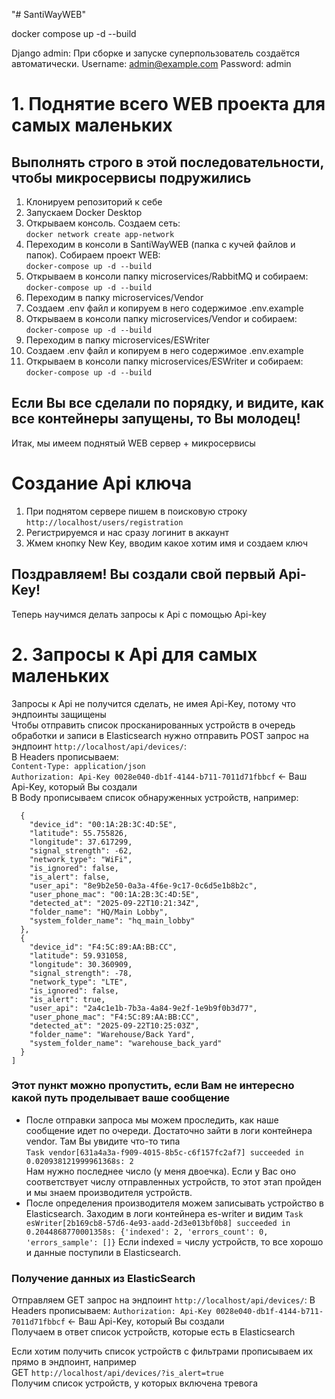 "# SantiWayWEB" 

docker compose up -d --build

Django admin: При сборке и запуске суперпользователь создаётся автоматически.
Username: admin@example.com
Password: admin

# 1. Поднятие всего WEB проекта для самых маленьких
## Выполнять строго в этой последовательности, чтобы микросервисы подружились
1. Клонируем репозиторий к себе
2. Запускаем Docker Desktop
3. Открываем консоль. Создаем сеть:  
```docker network create app-network```
4. Переходим в консоли в SantiWayWEB (папка с кучей файлов и папок). Собираем проект WEB:  
```docker-compose up -d --build```
5. Открываем в консоли папку microservices/RabbitMQ и собираем:  
```docker-compose up -d --build```
6. Переходим в папку microservices/Vendor
7. Создаем .env файл и копируем в него содержимое .env.example
8. Открываем в консоли папку microservices/Vendor и собираем:  
```docker-compose up -d --build```
9. Переходим в папку microservices/ESWriter
10. Создаем .env файл и копируем в него содержимое .env.example
11. Открываем в консоли папку microservices/ESWriter и собираем:  
```docker-compose up -d --build```
## Если Вы все сделали по порядку, и видите, как все контейнеры запущены, то Вы молодец!
Итак, мы имеем поднятый WEB сервер + микросервисы

# Создание Api ключа
1. При поднятом сервере пишем в поисковую строку ```http://localhost/users/registration```
2. Регистрируемся и нас сразу логинит в аккаунт
3. Жмем кнопку New Key, вводим какое хотим имя и создаем ключ
## Поздравляем! Вы создали свой первый Api-Key!
Теперь научимся делать запросы к Api с помощью Api-key

# 2. Запросы к Api для самых маленьких
Запросы к Api не получится сделать, не имея Api-Key, потому что эндпоинты защищены  
Чтобы отправить список просканированных устройств в очередь обработки и записи в Elasticsearch нужно отправить POST запрос на эндпоинт ```http://localhost/api/devices/```:  
В Headers прописываем:  
```Content-Type: application/json```  
```Authorization: Api-Key 0028e040-db1f-4144-b711-7011d71fbbcf``` <- Ваш Api-Key, который Вы создали  
В Body прописываем список обнаруженных устройств, например:
```[
  {
    "device_id": "00:1A:2B:3C:4D:5E",
    "latitude": 55.755826,
    "longitude": 37.617299,
    "signal_strength": -62,
    "network_type": "WiFi",
    "is_ignored": false,
    "is_alert": false,
    "user_api": "8e9b2e50-0a3a-4f6e-9c17-0c6d5e1b8b2c",
    "user_phone_mac": "00:1A:2B:3C:4D:5E",
    "detected_at": "2025-09-22T10:21:34Z",
    "folder_name": "HQ/Main Lobby",
    "system_folder_name": "hq_main_lobby"
  },
  {
    "device_id": "F4:5C:89:AA:BB:CC",
    "latitude": 59.931058,
    "longitude": 30.360909,
    "signal_strength": -78,
    "network_type": "LTE",
    "is_ignored": false,
    "is_alert": true,
    "user_api": "2a4c1e1b-7b3a-4a84-9e2f-1e9b9f0b3d77",
    "user_phone_mac": "F4:5C:89:AA:BB:CC",
    "detected_at": "2025-09-22T10:25:03Z",
    "folder_name": "Warehouse/Back Yard",
    "system_folder_name": "warehouse_back_yard"
  }
]
```
### Этот пункт можно пропустить, если Вам не интересно какой путь проделывает ваше сообщение
- После отправки запроса мы можем проследить, как наше сообщение идет по очереди. Достаточно зайти в логи контейнера vendor. Там Вы увидите что-то типа  
```Task vendor[631a4a3a-f909-4015-8b5c-c6f157fc2af7] succeeded in 0.020938121999961368s: 2```  
Нам нужно последнее число (у меня двоечка). Если у Вас оно соответствует числу отправленных устройств, то этот этап пройден и мы знаем производителя устройств.
- После определения производителя можем записывать устройство в Elasticsearch. Заходим в логи контейнера es-writer и видим
```Task esWriter[2b169cb8-57d6-4e93-aadd-2d3e013bf0b8] succeeded in 0.2044868770001358s: {'indexed': 2, 'errors_count': 0, 'errors_sample': []}```
Если indexed = числу устройств, то все хорошо и данные поступили в Elasticsearch.

### Получение данных из ElasticSearch
Отправляем GET запрос на эндпоинт ```http://localhost/api/devices/```:
В Headers прописываем:
```Authorization: Api-Key 0028e040-db1f-4144-b711-7011d71fbbcf``` <- Ваш Api-Key, который Вы создали  
Получаем в ответ список устройств, которые есть в Elasticsearch

Если хотим получить список устройств с фильтрами прописываем их прямо в эндпоинт, например  
GET ```http://localhost/api/devices/?is_alert=true```  
Получим список устройств, у которых включена тревога



